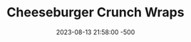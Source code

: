---
title: Cheeseburger Crunch Wraps
date: 2023-08-13 21:58:00 -500
categories: [beef, american]
tags: [beef, burger, pita, american]
---